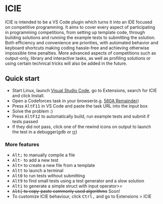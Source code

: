 # ICIE

ICIE is intended to be a VS Code plugin which turns it into an IDE focused on competitive programming. It aims to cover every aspect of participating in programming competitions, from setting up template code, through building solutions and running the example tests to submitting the solution. Both efficiency and convenience are priorities, with automated behavior and keyboard shortcuts making coding hassle-free and achieving otherwise impossible time penalties. More advanced aspects of competitions such as output-only, library and interactive tasks, as well as profiling solutions or using certain technical tricks will also be added in the future.

## Quick start

- Start Linux, launch [Visual Studio Code](https://code.visualstudio.com/), go to Extensions, search for ICIE and click Install.
- Open a Codeforces task in your browser(e.g. [560A Remainder](https://codeforces.com/contest/1165/problem/A))
- Press <kbd>Alt</kbd><kbd>F11</kbd> in VS Code and paste the task URL into the input box
- Solve the problem :)
- Press <kbd>Alt</kbd><kbd>F12</kbd> to automatically build, run example tests and submit if tests passed
- If they did not pass, click one of the rewind icons on output to launch the test in a debugger(gdb or [rr](https://rr-project.org/))

### More features

- <kbd>Alt</kbd><kbd>;</kbd> to manually compile a file
- <kbd>Alt</kbd><kbd>-</kbd> to add a new test
- <kbd>Alt</kbd><kbd>=</kbd> to create a new file from a template
- <kbd>Alt</kbd><kbd>t</kbd> to launch a terminal
- <kbd>Alt</kbd><kbd>0</kbd> to run tests without submitting
- <kbd>Alt</kbd><kbd>9</kbd> to find small tests using a test generator and a slow solution
- <kbd>Alt</kbd><kbd>i</kbd> to generate a simple struct with input operator>>
- ~~<kbd>Alt</kbd><kbd>[</kbd> to copy-paste commonly used algorithms~~ Soon!
- To customize ICIE behaviour, click <kbd>Ctrl</kbd><kbd>,</kbd> and go to Extensions > ICIE
